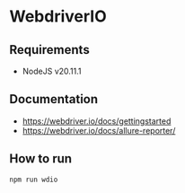 # WebdriverIO

## Requirements

- NodeJS v20.11.1

## Documentation

- https://webdriver.io/docs/gettingstarted
- https://webdriver.io/docs/allure-reporter/

## How to run

```bash
npm run wdio
```